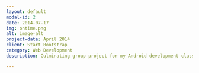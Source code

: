 ```yaml
---
layout: default
modal-id: 2
date: 2014-07-17
img: ontime.png
alt: image-alt
project-date: April 2014
client: Start Bootstrap
category: Web Development
description: Culminating group project for my Android development class, Winter 2015. We developed this app as a means of location coordination and management, to help you and all your friends arrive at a destination at the same time. Take a look at my <a href="https://gist.github.com/danignibus/2f70dce1b59f6ab3f4a0">gist</a> for my implementation of the events screen of the app!

---
```

